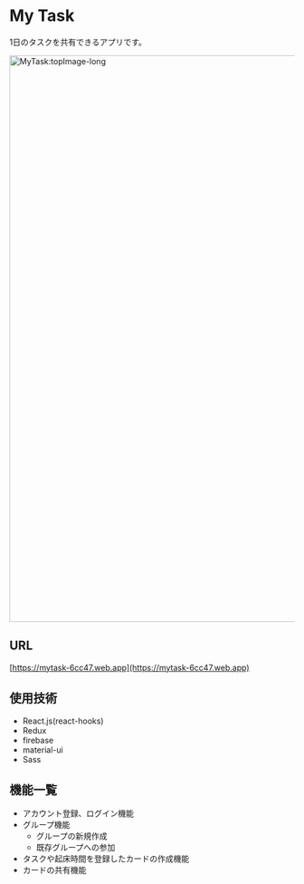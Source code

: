 # My Task
1日のタスクを共有できるアプリです。

<img width="1000px" alt="MyTask:topImage-long" src="https://user-images.githubusercontent.com/68856311/104694003-e4f08b80-574d-11eb-99eb-ee980c8eb221.png">

## URL
[https://mytask-6cc47.web.app](https://mytask-6cc47.web.app)

## 使用技術
- React.js(react-hooks)
- Redux
- firebase
- material-ui
- Sass

## 機能一覧
- アカウント登録、ログイン機能
- グループ機能
  - グループの新規作成
  - 既存グループへの参加
- タスクや起床時間を登録したカードの作成機能
- カードの共有機能
